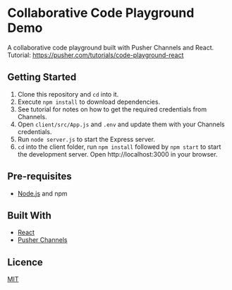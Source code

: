 # Collaborative Code Playground Demo

A collaborative code playground built with Pusher Channels and React. Tutorial: https://pusher.com/tutorials/code-playground-react

## Getting Started

1. Clone this repository and `cd` into it.
2. Execute `npm install` to download dependencies.
3. See tutorial for notes on how to get the required credentials from Channels.
4. Open `client/src/App.js` and `.env` and update them with your Channels credentials.
5. Run `node server.js` to start the Express server.
6. `cd` into the client folder, run `npm install` followed by `npm start` to start the development server. Open http://localhost:3000 in your browser.

## Pre-requisites

-   [Node.js](https://nodejs.org/en) and npm

## Built With

-   [React](https://reactjs.org)
-   [Pusher Channels](https://pusher.com/channels)

## Licence

[MIT](https://opensource.org/licenses/MIT)
